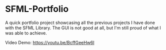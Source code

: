 # SFML-Portfolio
A quick portfolio project showcasing all the previous projects I have done with the SFML Library. The GUI is not good at all, but I'm still proud of what I was able to achieve.

Video Demo: https://youtu.be/BcffGeeHw6I
